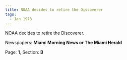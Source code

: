 ```yaml
---  
title: NOAA decides to retire the Discoverer  
tags:  
  - Jan 1973  
---  
```

  
NOAA decides to retire the Discoverer.  
  
Newspapers: **Miami Morning News or The Miami Herald**  
  
Page: **1**, Section: **B** 
